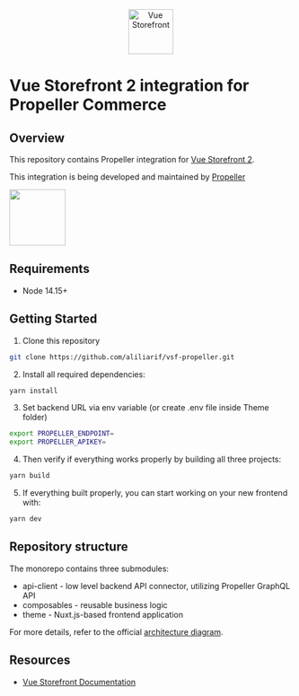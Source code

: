 <div align="center">
  <img src="https://user-images.githubusercontent.com/1626923/137092657-fb398d20-b592-4661-a1f9-4135db0b61d5.png" alt="Vue Storefront" height="80px" />
</div>

# Vue Storefront 2 integration for Propeller Commerce

## Overview

This repository contains Propeller integration for [Vue Storefront 2](https://github.com/vuestorefront/vue-storefront/).

This integration is being developed and maintained by [Propeller](https://propel.us)

<a href="https://propel.us/"><img src="https://propel.us/wp-content/themes/ecs-propeller/assets/build/images/theme/logo-blue.png" height="100px" /></a>

## Requirements

- Node 14.15+

## Getting Started

1. Clone this repository

```sh
git clone https://github.com/aliliarif/vsf-propeller.git
```

2. Install all required dependencies:

```sh
yarn install
```

3. Set backend URL via env variable (or create .env file inside Theme folder)

```sh
export PROPELLER_ENDPOINT=
export PROPELLER_APIKEY=
```

4. Then verify if everything works properly by building all three projects:

```sh
yarn build
```

5. If everything built properly, you can start working on your new frontend with:

```sh
yarn dev
```

## Repository structure

The monorepo contains three submodules:

- api-client - low level backend API connector, utilizing Propeller GraphQL API
- composables - reusable business logic
- theme - Nuxt.js-based frontend application

For more details, refer to the official [architecture diagram](https://docs.vuestorefront.io/v2/advanced/architecture.html).

## Resources

- [Vue Storefront Documentation](https://docs.vuestorefront.io/v2/)
